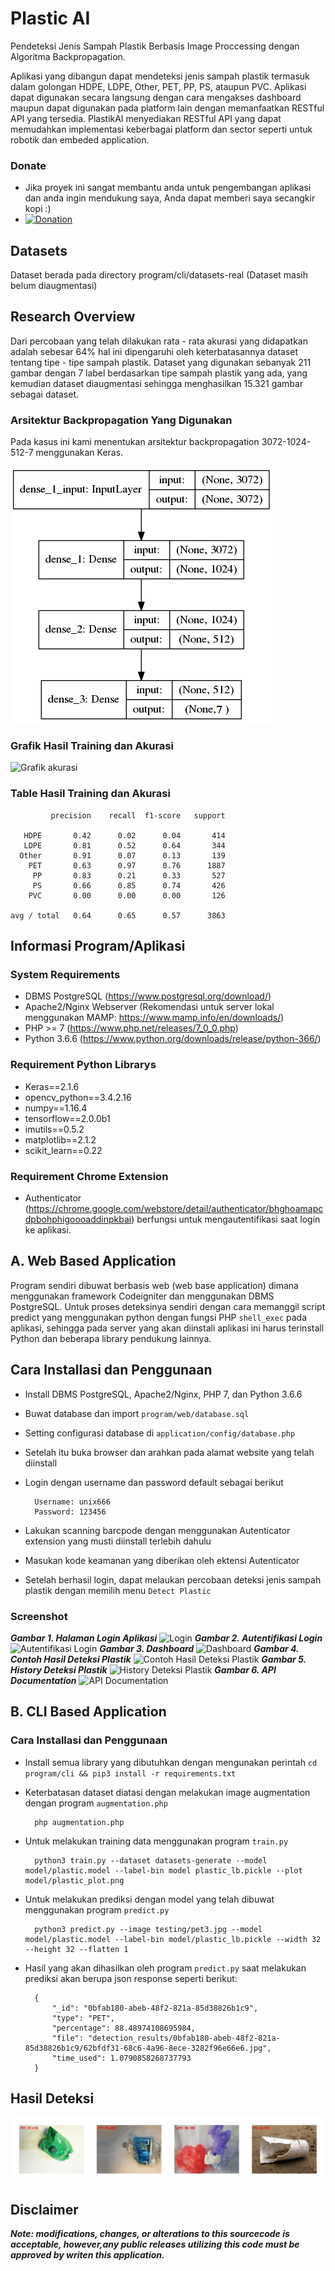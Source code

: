 # Plastic AI
Pendeteksi Jenis Sampah Plastik Berbasis Image Proccessing dengan Algoritma Backpropagation.

Aplikasi yang dibangun dapat mendeteksi jenis sampah plastik termasuk dalam golongan HDPE, LDPE, Other, PET, PP, PS, ataupun PVC. Aplikasi dapat digunakan secara langsung dengan cara mengakses dashboard maupun dapat digunakan pada platform lain dengan memanfaatkan RESTful API yang tersedia. PlastikAI menyediakan RESTful API yang dapat memudahkan implementasi keberbagai platform dan sector seperti untuk robotik dan embeded application.

### Donate
- Jika proyek ini sangat membantu anda untuk pengembangan aplikasi dan anda ingin mendukung saya, Anda dapat memberi saya secangkir kopi :)
- [![Donation](https://img.shields.io/badge/bitcoin-donate-yellow.svg)](https://blockchain.info/id/address/1EKgiVqAvMnenGwuV8yvkvzfgMPUx18VBH)

## Datasets
Dataset berada pada directory program/cli/datasets-real (Dataset masih belum diaugmentasi)

## Research Overview
Dari percobaan yang telah dilakukan rata - rata akurasi yang didapatkan adalah sebesar 64% hal ini dipengaruhi oleh keterbatasannya dataset tentang tipe - tipe sampah plastik. Dataset yang digunakan sebanyak 211 gambar dengan 7 label berdasarkan tipe sampah plastik yang ada, yang kemudian dataset diaugmentasi sehingga menghasilkan 15.321 gambar sebagai dataset.

### Arsitektur Backpropagation Yang Digunakan
Pada kasus ini kami menentukan arsitektur backpropagation 3072-1024-512-7 menggunakan Keras.

![Arsitektur](images/arsitektur.png)

### Grafik Hasil Training dan Akurasi
![Grafik akurasi](images/plastic_plot.png)

### Table Hasil Training dan Akurasi
             precision    recall  f1-score   support

       HDPE       0.42      0.02      0.04       414
       LDPE       0.81      0.52      0.64       344
      Other       0.91      0.07      0.13       139
        PET       0.63      0.97      0.76      1887
         PP       0.83      0.21      0.33       527
         PS       0.66      0.85      0.74       426
        PVC       0.00      0.00      0.00       126

    avg / total   0.64      0.65      0.57      3863


## Informasi Program/Aplikasi

### System Requirements
- DBMS PostgreSQL (https://www.postgresql.org/download/)
- Apache2/Nginx Webserver (Rekomendasi untuk server lokal menggunakan MAMP: https://www.mamp.info/en/downloads/)
- PHP >= 7 (https://www.php.net/releases/7_0_0.php)
- Python 3.6.6 (https://www.python.org/downloads/release/python-366/)

### Requirement Python Librarys
- Keras==2.1.6
- opencv_python==3.4.2.16
- numpy==1.16.4
- tensorflow==2.0.0b1
- imutils==0.5.2
- matplotlib==2.1.2
- scikit_learn==0.22

### Requirement Chrome Extension
- Authenticator (https://chrome.google.com/webstore/detail/authenticator/bhghoamapcdpbohphigoooaddinpkbai) berfungsi untuk mengautentifikasi saat login ke aplikasi.

## A. Web Based Application
Program sendiri dibuwat berbasis web (web base application) dimana menggunakan framework Codeigniter dan menggunakan DBMS PostgreSQL. Untuk proses deteksinya sendiri dengan cara memanggil script predict yang menggunakan python dengan fungsi PHP ```shell_exec``` pada aplikasi, sehingga pada server yang akan diinstali aplikasi ini harus terinstall Python dan beberapa library pendukung lainnya. 

## Cara Installasi dan Penggunaan
- Install DBMS PostgreSQL, Apache2/Nginx, PHP 7, dan Python 3.6.6
- Buwat database dan import ```program/web/database.sql```
- Setting configurasi database di ```application/config/database.php```
- Setelah itu buka browser dan arahkan pada alamat website yang telah diinstall
- Login dengan username dan password default sebagai berikut

        Username: unix666
        Password: 123456

- Lakukan scanning barcpode dengan menggunakan Autenticator extension yang musti diinstall terlebih dahulu
- Masukan kode keamanan yang diberikan oleh ektensi Autenticator
- Setelah berhasil login, dapat melaukan percobaan deteksi jenis sampah plastik dengan memilih menu ```Detect Plastic```


### Screenshot
***Gambar 1. Halaman Login Aplikasi***
![Login](images/login.JPG)
***Gambar 2. Autentifikasi Login***
![Autentifikasi Login](images/autentifikasi.JPG)
***Gambar 3. Dashboard***
![Dashboard](images/dashboard.JPG)
***Gambar 4. Contoh Hasil Deteksi Plastik***
![Contoh Hasil Deteksi Plastik](images/detection_response.JPG)
***Gambar 5. History Deteksi Plastik***
![History Deteksi Plastik](images/detection_logs.JPG)
***Gambar 6. API Documentation***
![API Documentation](images/apidocs.JPG)

## B. CLI Based Application
### Cara Installasi dan Penggunaan
- Install semua library yang dibutuhkan dengan mengunakan perintah ```cd program/cli && pip3 install -r requirements.txt```
- Keterbatasan dataset diatasi dengan melakukan image augmentation dengan program ```augmentation.php```

        php augmentation.php

- Untuk melakukan training data menggunakan program ```train.py```

        python3 train.py --dataset datasets-generate --model model/plastic.model --label-bin model plastic_lb.pickle --plot model/plastic_plot.png

- Untuk melakukan prediksi dengan model yang telah dibuwat menggunakan program ```predict.py```

        python3 predict.py --image testing/pet3.jpg --model model/plastic.model --label-bin model/plastic_lb.pickle --width 32 --height 32 --flatten 1
        
- Hasil yang akan dihasilkan oleh program ```predict.py``` saat melakukan prediksi akan berupa json response seperti berikut:

        {
            "_id": "0bfab180-abeb-48f2-821a-85d38826b1c9",
            "type": "PET",
            "percentage": 88.48974108695984,
            "file": "detection_results/0bfab180-abeb-48f2-821a-85d38826b1c9/62bfdf31-68c6-4a96-8ece-3282f96e66e6.jpg",
            "time_used": 1.0790858268737793
        }
        

## Hasil Deteksi
![Hasil deteksi](images/testing_result.png)

## Disclaimer

***Note: modifications, changes, or alterations to this sourcecode is acceptable, however,any public releases utilizing this code must be approved by writen this application.***
